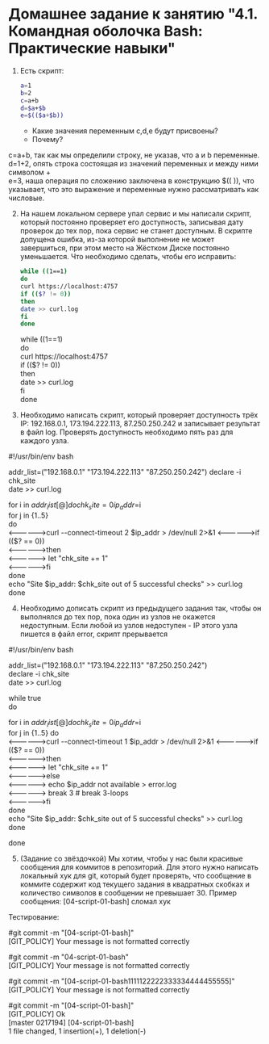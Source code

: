 # Домашнее задание к занятию "4.1. Командная оболочка Bash: Практические навыки"

1. Есть скрипт:
	```bash
	a=1
	b=2
	c=a+b
	d=$a+$b
	e=$(($a+$b))
	```
	* Какие значения переменным c,d,e будут присвоены?
	* Почему?


c=a+b, так как мы определили строку, не указав, что a и b переменные.  
d=1+2, опять строка состоящая из значений переменных и между ними символом +  
e=3, наша операция по сложению заключена в конструкцию $(( )), что указывает, что это выражение и переменные нужно рассматривать как числовые.  

	
	

2. На нашем локальном сервере упал сервис и мы написали скрипт, который постоянно проверяет его доступность, записывая дату проверок до тех пор, пока сервис не станет доступным. В скрипте допущена ошибка, из-за которой выполнение не может завершиться, при этом место на Жёстком Диске постоянно уменьшается. Что необходимо сделать, чтобы его исправить:
	```bash
	while ((1==1)  
	do
	curl https://localhost:4757
	if (($? != 0))
	then
	date >> curl.log
	fi
	done
	```
	
	
	while ((1==1)  
	do  
	curl https://localhost:4757  
	if (($? != 0))  
	then  
	date >> curl.log  
	fi  
	done  
	

	
	
3. Необходимо написать скрипт, который проверяет доступность трёх IP: 192.168.0.1, 173.194.222.113, 87.250.250.242 и записывает результат в файл log. Проверять доступность необходимо пять раз для каждого узла.

 #!/usr/bin/env bash  

addr_list=("192.168.0.1" "173.194.222.113" "87.250.250.242") 
declare -i chk_site   
date >> curl.log   

for i in ${addr_list[@]}   
do    
    chk_site=0   
    ip_addr=$i   
    for j in {1..5}  
    do  
<------>curl --connect-timeout 2 $ip_addr > /dev/null 2>&1  
<------>if (($? == 0))  
<------>then  
<------>    let "chk_site += 1"  
<------>fi  
    done  
echo "Site $ip_addr: $chk_site out of 5 successful checks" >> curl.log  
done  
 


4. Необходимо дописать скрипт из предыдущего задания так, чтобы он выполнялся до тех пор, пока один из узлов не окажется недоступным. Если любой из узлов недоступен - IP этого узла пишется в файл error, скрипт прерывается  

#!/usr/bin/env bash  

addr_list=("192.168.0.1" "173.194.222.113" "87.250.250.242")  
declare -i chk_site  
date >> curl.log  

while true  
do  
  
for i in ${addr_list[@]}  
do  
    chk_site=0  
    ip_addr=$i   
    for j in {1..5} 
    do  
<------>curl --connect-timeout 1 $ip_addr > /dev/null 2>&1  
<------>if (($? == 0))   
<------>then   
<------>    let "chk_site += 1"   
<------>else  
<------>    echo $ip_addr not available > error.log  
<------>    break 3 # break 3-loops  
<------>fi  
    done   
echo "Site $ip_addr: $chk_site out of 5 successful checks" >> curl.log   
done    

done   




5. (Задание со звёздочкой) Мы хотим, чтобы у нас были красивые сообщения для коммитов в репозиторий. Для этого нужно написать локальный хук для git, который будет проверять, что сообщение в коммите содержит код текущего задания в квадратных скобках и количество символов в сообщении не превышает 30. Пример сообщения: \[04-script-01-bash\] сломал хук


Тестирование:  
 
 #git commit -m "\[04-script-01-bash\]"   
[GIT_POLICY] Your message is not formatted correctly   

 #git commit -m "04-script-01-bash"   
[GIT_POLICY] Your message is not formatted correctly   

 #git commit -m "[04-script-01-bash1111122222333334444455555]"   
[GIT_POLICY] Your message is not formatted correctly   

 #git commit -m "[04-script-01-bash]"  
[GIT_POLICY] Ok  
[master 0217194] [04-script-01-bash]  
 1 file changed, 1 insertion(+), 1 deletion(-)   
